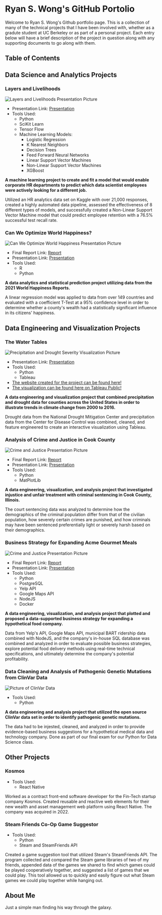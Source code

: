 # Ryan S. Wong's GitHub Portolio

Welcome to Ryan S. Wong's Github portfolio page. This is a collection of many of the technical projects that I have been involved with, whether as a gradute student at UC Berkeley or as part of a personal project. Each entry below will have a brief description of the project in question along with any supporting documents to go along with them.

## Table of Contents

## Data Science and Analytics Projects

### Layers and Livelihoods
![Layers and Livelihoods Presentation Picture](/images/layers-and-livelihoods-presentation.JPG)
- Presentation Link: [Presentation](https://docs.google.com/presentation/d/1mpuqvt_XXIqVkPB2vAviR5UIh7YNPU97P0lcCBPmxLI/edit#slide=id.gf48440531a_0_0)
- Tools Used:
  - Python
  - SciKit Learn
  - Tensor Flow
  - Machine Learning Models:
    - Logistic Regression
    - K Nearest Neighbors
    - Decision Trees
    - Feed Forward Neural Networks
    - Linear Support Vector Machines
    - Non-Linear Support Vector Machines
    - XGBoost

**A machine learning project to create and fit a model that would enable corporate HR departments to predict which data scientist employees were actively looking for a different job.** 

Utilized an HR analytics data set on Kaggle with over 21,000 responses, created a highly automated data pipeline, assessed the effectiveness of 8 different types of models, and successfully created a Non-Linear Support Vector Machine model that could predict employee retention with a 76.5% successful test recall rate.

### Can We Optimize World Happiness?
![Can We Optimize World Happiness Presentation Picture](/images/can-we-optimize-happiness-presentation.JPG)
- Final Report Link: [Report](https://github.com/mids-w203/spring-2022-lab2-team-opal/blob/main/reports/lab_2.pdf)
- Presentation Link: [Presentation](https://github.com/mids-w203/spring-2022-lab2-team-opal/blob/main/reports/Lab%202%20-%20World%20Happiness%20Report%20Presentation.pdf)
- Tools Used:
  - R
  - Python

**A data analytics and statistical prediction project utilizing data from the 2021 World Happiness Reports.** 

A linear regression model was applied to data from over 149 countries and evaluated with a coefficient T-Test at a 95% confidence level in order to determine whether a county's wealth had a statistically significant influence in its citizens' happiness.

## Data Engineering and Visualization Projects

### The Water Tables
![Precipitation and Drought Severity Visualization Picture](/images/precipitation-and-drought-severity-pic.JPG)
- Presentation Link: [Presentation]()
- Tools Used:
  - Python
  - Tableau
- [The website created for the project can be found here!](https://groups.ischool.berkeley.edu/the_water_tables/#)
- [The visualization can be found here on Tableau Public!](https://public.tableau.com/app/profile/ryan7300/viz/TableauBook1_v3/Dashboard5?)

**A data engineering and visualization project that combined precipitation and drought data for counties across the United States in order to illustrate trends in climate change from 2000 to 2016.** 

Drought data from the National Drought Mitigation Center and precipitation data from the Center for Disease Control was combined, cleaned, and feature engineered to create an interactive visualization using Tableau.


### Analysis of Crime and Justice in Cook County
![Crime and Justice Presentation Picture](/images/crime_and_justice_pic.JPG)
- Final Report Link: [Report](https://github.com/UC-Berkeley-I-School/Project2_Cui_Emery_Wong/blob/main/final_report/Team%200%20-%20Final%20Project%20Report.pdf)
- Presentation Link: [Presentation](https://github.com/UC-Berkeley-I-School/Project2_Cui_Emery_Wong/blob/main/final_report/Team%200%20-%20Final%20Project%20Presentation.pdf)
- Tools Used:
  - Python
  - MatPlotLib

**A data engineering, visualization, and analysis project that investigated injustice and unfair treatment with criminal sentencing in Cook County, Illinois.** 

The court sentencing data was analyzed to determine how the demographics of the criminal population differ from that of the civilian population, how severely certain crimes are punished, and how criminals may have been sentenced preferentially light or severely harsh based on their demographics.

### Business Strategy for Expanding Acme Gourmet Meals
![Crime and Justice Presentation Picture](/images/expanding-agm-presentation.JPG)
- Final Report Link: [Report](https://github.com/mohamedelghetany/AGM_expansion/blob/project/reports/Project_3_Report.ipynb)
- Presentation Link: [Presentation](https://github.com/mohamedelghetany/AGM_expansion/blob/project/presentation/Project_3_Presentation.pdf)
- Tools Used:
  - Python
  - PostgreSQL
  - Yelp API
  - Google Maps API
  - NodeJS
  - Docker

**A data engineering, visualization, and analysis project that plotted and proposed a data-supported business strategy for expanding a hypothetical food company.** 

Data from Yelp's API, Google Maps API, municipal BART ridership data combined with NodeJS, and the company's in-house SQL database was combined and analyzed in order to evaluate possible business strategies, explore potential food delivery methods using real-time technical specifications, and ultimately determine the company's potential profitability.

### Data Cleaning and Analysis of Pathogenic Genetic Mutations from ClinVar Data
![Picture of ClinVar Data](/images/pathogenic-clinvar-picture.JPG)
- Tools Used:
  - Python

**A data engineering and analysis project that utilized the open source ClinVar data set in order to identify pathogenic genetic mutations.** 

The data had to be injested, cleaned, and analyzed in order to provide evidence-based business suggestions for a hypothetical medical data and technology company. Done as part of our final exam for our Python for Data Science class.

## Other Projects

### Kosmos 
- Tools Used:
  - React Native

Worked as a contract front-end software developer for the Fin-Tech startup company Kosmos. Created reusable and reactive web elements for their new wealth and asset management web platform using React Native. The company was acquired in 2022.

### Steam Friends Co-Op Game Suggestor
- Tools Used:
  - Python
  - Steam and SteamFriends API

Created a game suggestion tool that utilized Steam's SteamFriends API. The program collected and compared the Steam game libraries of two of my friends, appended data of the games we shared to find which games could be played cooperatively together, and suggested a list of games that we could play. This tool allowed us to quickly and easily figure out what Steam games we could play together while hanging out.

## About Me
Just a simple man finding his way through the galaxy.